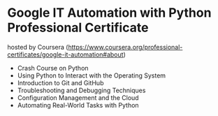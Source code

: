 # Google IT Automation with Python Professional Certificate 
hosted by Coursera (https://www.coursera.org/professional-certificates/google-it-automation#about)

* Crash Course on Python
* Using Python to Interact with the Operating System
* Introduction to Git and GitHub
* Troubleshooting and Debugging Techniques
* Configuration Management and the Cloud
* Automating Real-World Tasks with Python
